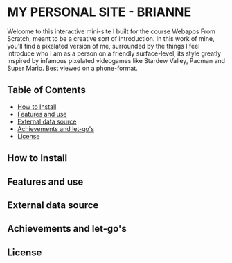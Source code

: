 <!-- ☝️ replace this description with a description of your own work -->

# MY PERSONAL SITE - BRIANNE

Welcome to this interactive mini-site I built for the course Webapps From Scratch, meant to be a creative sort of introduction. In this work of mine, you'll find a pixelated version of me, surrounded by the things I feel introduce who I am as a person on a friendly surface-level, its style greatly inspired by infamous pixelated videogames like Stardew Valley, Pacman and Super Mario. Best viewed on a phone-format.

<!-- Add a nice poster image here at the end of the week, showing off your shiny frontend 📸 -->

<!-- Maybe a table of contents here? 📚 -->
## Table of Contents
- [How to Install](#howtoinstall)
- [Features and use](#featuresanduse)
- [External data source](#externaldatasource)
- [Achievements and let-go's](#achievements)
- [License](#license)

<!-- How about a section that describes how to install this project? 🤓 -->
<a id="howtoinstall"></a>

## How to Install

<!-- ...but how does one use this project? What are its features 🤔 -->
<a id="featuresanduse"></a>

## Features and use

<!-- What external data source is featured in your project and what are its properties 🌠 -->
<a id="externaldatasource"></a>

## External data source

<!-- Maybe a checklist of done stuff and stuff still on your wishlist? ✅ -->
<a id="achievements"></a>

## Achievements and let-go's


<!-- How about a license here? 📜 (or is it a licence?) 🤷 -->
<a id="license"></a>

## License
